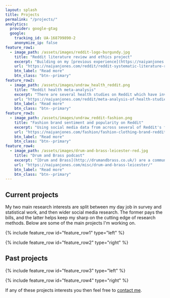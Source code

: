 ```yaml
---
layout: splash
title: Projects
permalink: "/projects/"
analytics:
  provider: google-gtag
  google:
    tracking_id: UA-168799890-2
    anonymize_ip: false
feature_row1:
  - image_path: /assets/images/reddit-logo-burgundy.jpg
    title: "Reddit literature review and ethics project"
    excerpt: "Building on my [previous experience](https://naiyanjones.com/reddit/systematized-literature-review-of-reddit/) I am involved in a multipart project on Reddit. Firstly a systematic literature review of Reddit and secondly a paper on the ethical use of Reddit data in research. The literature review covers bibliographic details, study keywords, research topics, subreddits studied, whether the study was primarily about Reddit, a description of the data used, the method of data capture, type of analysis, and an overview of how ethics are discussed.  My co-authors for these projects are [Nicholas Proferes](https://scholar.google.com/citations?user=iJwn4IkAAAAJ&hl=en), [Michael Zimmer](https://scholar.google.com/citations?user=BjpDtPYAAAAJ&hl=en), [Sarah Gilbert](https://scholar.google.ca/citations?user=mUWci5sAAAAJ&hl=en) and [Casey Fiesler](https://scholar.google.com/citations?user=D9LfKkAe7d0C&hl=en)."
    url: "https://naiyanjones.com/reddit/reddit-systematic-literature-review-2020/"
    btn_label: "Read more"
    btn_class: "btn--primary"
feature_row2:
  - image_path: /assets/images/undraw_health_reddit.png
    title: "Reddit health meta-analysis"
    excerpt: "There are several health studies on Reddit which have investigated topics ranging from depression, urology and experiences of neo-natal care. This study will synthesise, statistically analyse and combine the results from identified studies to gain further insights. This study is in collaboration with [Dr Rebecca Britt](https://rebeccakbritt.com/) from the University of Alabama who specialises in health communications."
    url: "https://naiyanjones.com/reddit/meta-analysis-of-health-studies-on-Reddit/"
    btn_label: "Read more"
    btn_class: "btn--primary"
feature_row3:
  - image_path: /assets/images/undraw_reddit-fashion.png
    title: "Fashion brand sentiment and popularity on Reddit"
    excerpt: "Using social media data from across several of Reddit's fashion communities I am investigating the most popular fashion brands over time using machine learning. I am using Python to conduct sentiment analysis and topic modelling to identify how brands are discussed and their popularity approximately over 10 years."
    url: "https://naiyanjones.com/fashion/fashion-clothing-brand-reddit-study/"
    btn_label: "Read more"
    btn_class: "btn--primary"
feature_row4:
  - image_path: /assets/images/drum-and-brass-leicester-red.jpg
    title: "Drum and Brass podcast"
    excerpt: "[Drum and Brass](http://drumandbrass.co.uk/) are a community group producing two podcasts funded by Leicester City Council and National Lottery Fund to increase the health and wellbeing of the elderly in care homes. I am researching and writing content on the positive effect of music on elderly people’s health and wellbeing for the podcast and also recording outcomes and evidence for the funder’s impact assessments."
    url: "https://naiyanjones.com/misc/drum-and-brass-leicester/"
    btn_label: "Read more"
    btn_class: "btn--primary"    
---
```


## Current projects

My two main research interests are split between my day job in survey and statistical work, and then wider social media research. The former pays the bills, and the latter helps keep my sharp on the cutting edge of research methods. Below are some of the main projects I'm working on.

{% include feature_row id="feature_row1" type="left" %}

{% include feature_row id="feature_row2" type="right" %}

## Past projects

{% include feature_row id="feature_row3" type="left" %}

{% include feature_row id="feature_row4" type="right" %}

If any of these projects interests you then feel free to [contact me](/contact/).